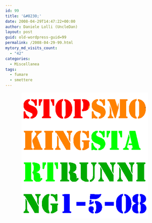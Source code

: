 ```yaml
---
id: 99
title: '&#8230;'
date: 2008-04-29T14:47:22+00:00
author: Daniele Lolli (UncleDan)
layout: post
guid: old-wordpress-guid=99
permalink: /2008-04-29-99.html
mytory_md_visits_count:
  - "42"
categories:
  - Miscellanea
tags:
  - fumare
  - smettere
---
```

<p align="center">
  <img src="/uploads/2008/04/sssr1508.gif" alt="sssr1508.gif" />
</p>